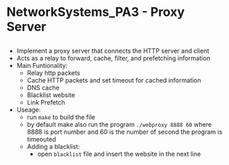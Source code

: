 # NetworkSystems_PA3 - Proxy Server

## 
  * Implement a proxy server that connects the HTTP server and client
  * Acts as a relay to forward, cache, filter, and prefetching information
  * Main Funtionality:
    * Relay http packets
    * Cache HTTP packets and set timeout for cached information
    * DNS cache
    * Blacklist website
    * Link Prefetch
 * Useage: 
    * run ```make``` to build the file
    * by default make also run the program ```./webproxy 8888 60``` where 8888 is port number and 60 is the number of second the program is timeouted
    * Adding a blacklist:
      * open ```blacklist``` file and insert the website in the next line       
